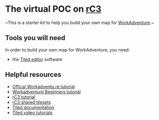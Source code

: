 # The virtual POC on [rC3](https://rc3.world/)

~This is a starter kit to help you build your own map for [WorkAdventure](https://workadventu.re).~


## Tools you will need

In order to build your own map for WorkAdventure, you need:

- the [Tiled editor](https://www.mapeditor.org/) software

## Helpful resources

- [Offical Workadventu.re tutorial](https://workadventu.re/create-map.html)
- [Workadventure Beginners tutorial](https://codimd.c3d2.de/WA-Zone-Beginners-00#)
- [rC3 tutorial](https://howto.rc3.world/maps.html)
- [rC3 shared tilesets](https://tiles.rc3.world/)
- [Tiled documentation](https://doc.mapeditor.org/en/stable/manual/introduction/)
- [Tiled video tutorials](https://www.gamefromscratch.com/post/2015/10/14/Tiled-Map-Editor-Tutorial-Series.aspx)

